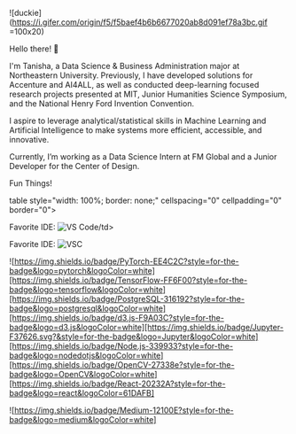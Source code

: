 ![duckie](https://i.gifer.com/origin/f5/f5baef4b6b6677020ab8d091ef78a3bc.gif =100x20)

Hello there! 👋

I'm Tanisha, a Data Science & Business Administration major at Northeastern University. Previously, I have developed solutions for Accenture and AI4ALL, as well as conducted deep-learning focused research projects presented at MIT, Junior Humanities Science Symposium, and the National Henry Ford Invention Convention. 

I aspire to leverage analytical/statistical skills in Machine Learning and Artificial Intelligence to make systems more efficient, accessible, and innovative.

Currently, I’m working as a Data Science Intern at FM Global and a Junior Developer for the Center of Design.

Fun Things!

table style="width: 100%; border: none;" cellspacing="0" cellpadding="0" border="0">
  <tr>
    <td>Favorite IDE: </td>
    <td><img src="https://img.shields.io/badge/Visual_Studio-5C2D91?style=for-the-badge&logo=visual%20studio&logoColor=white" alt="VS Code">/td>
  </tr>
</table>

Favorite IDE: ![VSC](https://img.shields.io/badge/Visual_Studio-5C2D91?style=for-the-badge&logo=visual%20studio&logoColor=white)

![https://img.shields.io/badge/PyTorch-EE4C2C?style=for-the-badge&logo=pytorch&logoColor=white][https://img.shields.io/badge/TensorFlow-FF6F00?style=for-the-badge&logo=tensorflow&logoColor=white][https://img.shields.io/badge/PostgreSQL-316192?style=for-the-badge&logo=postgresql&logoColor=white][https://img.shields.io/badge/d3.js-F9A03C?style=for-the-badge&logo=d3.js&logoColor=white][https://img.shields.io/badge/Jupyter-F37626.svg?&style=for-the-badge&logo=Jupyter&logoColor=white][https://img.shields.io/badge/Node.js-339933?style=for-the-badge&logo=nodedotjs&logoColor=white][https://img.shields.io/badge/OpenCV-27338e?style=for-the-badge&logo=OpenCV&logoColor=white][https://img.shields.io/badge/React-20232A?style=for-the-badge&logo=react&logoColor=61DAFB]

![https://img.shields.io/badge/Medium-12100E?style=for-the-badge&logo=medium&logoColor=white]
